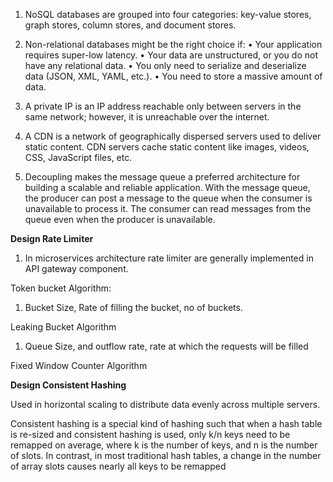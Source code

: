 1. NoSQL databases are grouped into four categories: key-value stores, graph stores, column stores, and document stores. 
2. Non-relational databases might be the right choice if:
   • Your application requires super-low latency.
   • Your data are unstructured, or you do not have any relational data.
   • You only need to serialize and deserialize data (JSON, XML, YAML, etc.).
   • You need to store a massive amount of data.
3. A private IP is an IP address reachable only
   between servers in the same network; however, it is unreachable over the internet.
   
4. A CDN is a network of geographically dispersed servers used to deliver static content. CDN
   servers cache static content like images, videos, CSS, JavaScript files, etc.
   
5. Decoupling makes the message queue a preferred architecture for building a scalable and
   reliable application. With the message queue, the producer can post a message to the queue
   when the consumer is unavailable to process it. The consumer can read messages from the
   queue even when the producer is unavailable.
   
**Design Rate Limiter**

1. In microservices architecture rate limiter are generally implemented in API gateway component.

Token bucket Algorithm:
1. Bucket Size, Rate of filling the bucket, no of buckets.

Leaking Bucket Algorithm
1. Queue Size, and outflow rate, rate at which the requests will be filled

Fixed Window Counter Algorithm

**Design Consistent Hashing**

Used in horizontal scaling to distribute data evenly across multiple servers.

Consistent hashing is a special kind of hashing such that when a
hash table is re-sized and consistent hashing is used, only k/n keys need to be remapped on
average, where k is the number of keys, and n is the number of slots. In contrast, in most
traditional hash tables, a change in the number of array slots causes nearly all keys to be
remapped